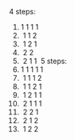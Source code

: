 4 steps:
1. 1 1 1 1
2.  1 1 2
3.  1 2 1
4.  2 2
5.  2 1 1
​
5 steps:
1. 1 1 1 1 1
2.  1 1 1 2
3.  1 1 2 1
4.  1 2 1 1
5.  2 1 1 1
6.  2 2 1
7.  2 1 2
8.  1 2 2